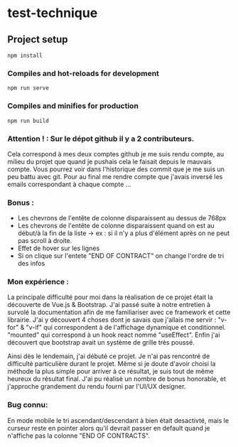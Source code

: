 # test-technique

## Project setup

```
npm install
```

### Compiles and hot-reloads for development

```
npm run serve
```

### Compiles and minifies for production

```
npm run build
```

### Attention ! : Sur le dépot github il y a 2 contributeurs.

Cela correspond à mes deux comptes github je me suis rendu compte, au milieu du projet que quand je pushais cela le faisait depuis le mauvais compte. Vous pourrez voir dans l'historique des commit que je me suis un peu battu avec git. Pour au final me rendre compte que j'avais inversé les emails correspondant à chaque compte ...

### Bonus :

- Les chevrons de l'entête de colonne disparaissent au dessus de 768px
- Les chevrons de l'entête de colonne disparaissent quand on est au début/à la fin de la liste -> ex : si il n'y a plus d'élément après on ne peut pas scroll à droite.
- Effet de hover sur les lignes
- Si on clique sur l'entete "END OF CONTRACT" on change l'ordre de tri des infos

### Mon expérience :

La principale difficulté pour moi dans la réalisation de ce projet était la découverte de Vue.js & Bootstrap.
J'ai passé suite à notre entretien à survolé la documentation afin de me familiariser avec ce framework et cette librairie. J'ai y découvert 4 choses dont je savais que j'allais me servir : "v-for" & "v-if" qui correspondent à de l'affichage dynamique et conditionnel. "mounted" qui correspond à un hook react nommé "useEffect". Enfin j'ai découvert que bootstrap avait un système de grille très poussé.

Ainsi dès le lendemain, j'ai débuté ce projet. Je n'ai pas rencontré de difficulté particulière durant le projet. Même si je doute d'avoir choisi la méthode la plus simple pour arriver à ce résultat, je suis tout de même heureux du résultat final. J'ai pu réalisé un nombre de bonus honorable, et j'approche grandement du rendu fourni par l'UI/UX designer.

### Bug connu:

En mode mobile le tri ascendant/descendant à bien était desactivté, mais le curseur reste en pointer alors qu'il devrait passer en default quand je n'affiche pas la colonne "END OF CONTRACTS".
